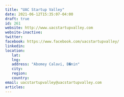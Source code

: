 ```yaml
---
title: "UAC Startup Valley"
date: 2021-06-12T15:35:07-04:00
draft: true
id: 261
website: http://www.uacstartupvalley.com
website-inactive: 
twitter: 
facebook: https://www.facebook.com/uacstartupvalley/
linkedin: 
location: 
   lat: 
   lng: 
   address: "Abomey Calavi, B�nin"
   city: 
   region: 
   country: 
email: uacstartupvalley@uacstartupvalley.com
articles:
---
```


